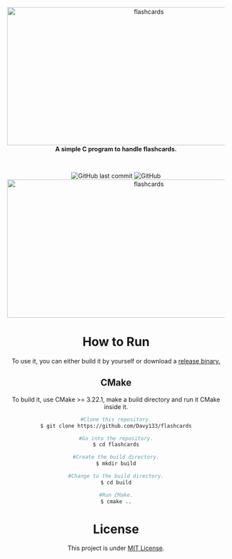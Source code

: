 <div align="center">
<img src="https://socialify.git.ci/Davy133/flashcards/image?font=Source%20Code%20Pro&language=1&name=1&owner=1&theme=Auto" alt="flashcards" width="640" height="320" /></br>
</div>

<div align="center">
<b>A simple C program to handle flashcards.</b>


&nbsp;

<div align="center">
<img alt="GitHub last commit" src="https://img.shields.io/github/last-commit/Davy133/flashcards">
<img alt="GitHub" src="https://img.shields.io/github/license/Davy133/flashcards">
</div>
<div align="center">
<img src="https://github.com/Davy133/flashcards/assets/55928285/91591882-cbfd-45c2-a7a4-69f69b6b5d20" alt="flashcards" width="640" height="320" /></br>
</div>
<div>
<h1>How to Run</h1>
<p>To use it, you can either build it by yourself or download a <a href="https://github.com/Davy133/flashcards/releases/tag/v0.0.1-alpha-fc.1">release binary.</a> </p>
<h2>CMake</h2>
<p>To build it, use CMake >= 3.22.1, make a build directory and run it CMake inside it.</p>
</div>

```bash
#Clone this repository.
$ git clone https://github.com/Davy133/flashcards

#Go into the repository.
$ cd flashcards

#Create the build directory.
$ mkdir build

#Change to the build directory.
$ cd build

#Run CMake.
$ cmake ..
```
<div>
<h1>License</h1>
<p>This project is under <a href="https://github.com/Davy133/flashcards/blob/main/LICENSE">MIT License</a>.</p>
</div>
